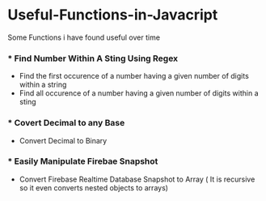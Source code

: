 # Useful-Functions-in-Javacript
Some Functions i have found useful over time

### * Find Number Within A Sting Using Regex
- Find the first occurence of a number having a given number of digits within a string 
- Find all occurence of a number having a given number of digits within a sting

### * Covert Decimal to any Base
- Convert Decimal to Binary

### * Easily Manipulate Firebae Snapshot
- Convert Firebase Realtime Database Snapshot to Array (
    It is recursive so it even converts nested objects to arrays)
